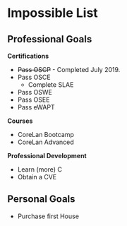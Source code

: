 # Impossible List

## Professional Goals

**Certifications**

+ ~~Pass OSCP~~ - Completed July 2019.
+ Pass OSCE
  * Complete SLAE
+ Pass OSWE
+ Pass OSEE
+ Pass eWAPT

**Courses**

+ CoreLan Bootcamp
+ CoreLan Advanced

**Professional Development**

+ Learn (more) C
+ Obtain a CVE

## Personal Goals

+ Purchase first House
